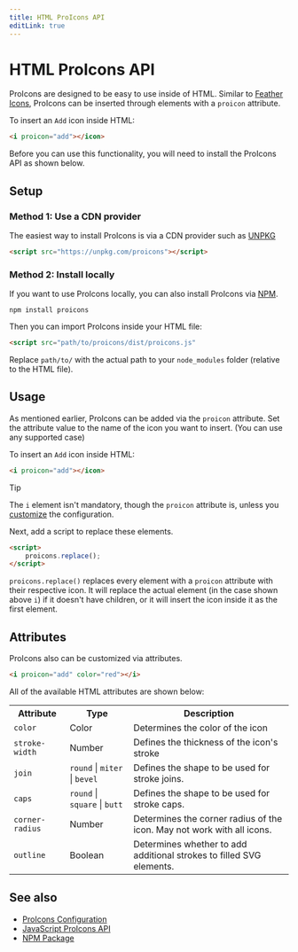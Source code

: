```yaml
---
title: HTML ProIcons API
editLink: true
---
```

# HTML ProIcons API
ProIcons are designed to be easy to use inside of HTML. Similar to [Feather Icons](https://github.com/feathericons/feather), ProIcons can be inserted through elements with a `proicon` attribute.

To insert an `Add` icon inside HTML:

```html
<i proicon="add"></icon>
```

Before you can use this functionality, you will need to install the ProIcons API as shown below.

## Setup

### Method 1: Use a CDN provider

The easiest way to install ProIcons is via a CDN provider such as [UNPKG](https://unpkg.com)

```html
<script src="https://unpkg.com/proicons"></script>
```

### Method 2: Install locally

If you want to use ProIcons locally, you can also install ProIcons via [NPM](https://npmjs.com/package/proicons).

```
npm install proicons
```

Then you can import ProIcons inside your HTML file:

```html
<script src="path/to/proicons/dist/proicons.js"
```

Replace `path/to/` with the actual path to your `node_modules` folder (relative to the HTML file).

## Usage

As mentioned earlier, ProIcons can be added via the `proicon` attribute. Set the attribute value to the name of the icon you want to insert. (You can use any supported case)

To insert an `Add` icon inside HTML:

```html
<i proicon="add"></icon>
```

> [!TIP]
> The `i` element isn't mandatory, though the `proicon` attribute is, unless you [customize](./configuration) the configuration.

Next, add a script to replace these elements.

```html
<script>
    proicons.replace();
</script>
```

`proicons.replace()` replaces every element with a `proicon` attribute with their respective icon. It will replace the actual element (in the case shown above `i`) if it doesn't have children, or it will insert the icon inside it as the first element.

## Attributes

ProIcons also can be customized via attributes.

```html
<i proicon="add" color="red"></i>
```
All of the available HTML attributes are shown below:

<table>
    <tr>
        <th>Attribute</th>
        <th>Type</th>
        <th>Description</th>
    </tr>
    <tr>
        <td><code>color</code></td>
        <td>Color</td>
        <td>Determines the color of the icon</td>
    </tr>
    <tr>
        <td><code>stroke-width</code></td>
        <td>Number</td>
        <td>Defines the thickness of the icon's stroke</td>
    </tr>
    <tr>
        <td><code>join</code></td>
        <td><code>round</code> | <code>miter</code> | <code>bevel</code></td>
        <td>Defines the shape to be used for stroke joins.</td>
    </tr>
    <tr>
        <td><code>caps</code></td>
        <td><code>round</code> | <code>square</code> | <code>butt</code></td>
        <td>Defines the shape to be used for stroke caps.</td>
    </tr>
    <tr>
        <td><code>corner-radius</code></td>
        <td>Number</td>
        <td>Determines the corner radius of the icon. May not work with all icons.</td>
    </tr>
    <tr>
        <td><code>outline</code></td>
        <td>Boolean</td>
        <td>Determines whether to add additional strokes to filled SVG elements.</td>
    </tr>
</table>

## See also
- [ProIcons Configuration](./configuration)
- [JavaScript ProIcons API](./javascript-api)
- [NPM Package](https://npmjs.com/package/proicons)